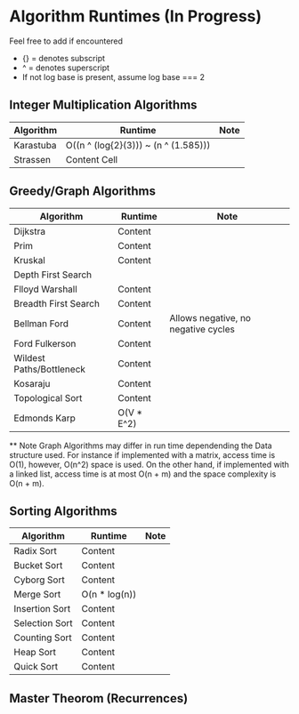 # Algorithm Runtimes (In Progress) 

Feel free to add if encountered 
* {} =  denotes subscript 
* ^ = denotes superscript 
* If not log base is present, assume log base === 2 

## Integer Multiplication Algorithms 

| Algorithm  | Runtime | Note 
| ------------- | ------------- | ------------- |
|  Karastuba    | O((n ^ (log{2}(3))) ~ (n ^ (1.585))) |               |
|  Strassen     | Content Cell  |               | 


## Greedy/Graph Algorithms


| Algorithm  | Runtime | Note 
| ------------- | ------------- | ------------- |
| Dijkstra           | Content   |               |
| Prim               | Content   |               |
| Kruskal            | Content   |               |
| Depth First Search |           |               |
| Flloyd Warshall    | Content   |               |
| Breadth First Search | Content  |               |
| Bellman Ford        | Content | Allows negative, no negative cycles |
| Ford Fulkerson      | Content  |               |
| Wildest Paths/Bottleneck       | Content  |               |
| Kosaraju             | Content  |               |
| Topological Sort    | Content |               |
| Edmonds Karp      | O(V * E^2)  |               |

** Note Graph Algorithms may differ in run time dependending the Data structure used.
For instance if implemented with a matrix, access time is O(1), however, O(n^2) space
is used. On the other hand, if implemented with a linked list, access time is at most 
O(n + m) and the space complexity is O(n + m). 

## Sorting Algorithms 

| Algorithm  | Runtime | Note 
| ------------- | ------------- | ------------- |
| Radix Sort    | Content  |               |
| Bucket Sort    | Content |               |
| Cyborg Sort    | Content |               |
| Merge Sort     |   O(n * log(n))     |               |
| Insertion Sort  | Content |               |
| Selection Sort  | Content |               |
| Counting Sort   | Content |               |
| Heap Sort      | Content |               |
| Quick Sort     | Content |               |

## Master Theorom (Recurrences)




